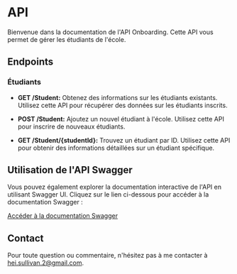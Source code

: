 # API

Bienvenue dans la documentation de l'API Onboarding. Cette API vous permet de gérer les étudiants de l'école.

## Endpoints

### Étudiants

- **GET /Student:** Obtenez des informations sur les étudiants existants. Utilisez cette API pour récupérer des données sur les étudiants inscrits.

- **POST /Student:** Ajoutez un nouvel étudiant à l'école. Utilisez cette API pour inscrire de nouveaux étudiants.

- **GET /Student/{studentId}:** Trouvez un étudiant par ID. Utilisez cette API pour obtenir des informations détaillées sur un étudiant spécifique.

## Utilisation de l'API Swagger

Vous pouvez également explorer la documentation interactive de l'API en utilisant Swagger UI. Cliquez sur le lien ci-dessous pour accéder à la documentation Swagger :

[Accéder à la documentation Swagger](https://petstore.swagger.io/?url=https://raw.githubusercontent.com/Sullivan1301/API/main/openapi.yaml)

## Contact

Pour toute question ou commentaire, n'hésitez pas à me contacter à [hei.sullivan.2@gmail.com](mailto:hei.sullivan.2@gmail.com).
